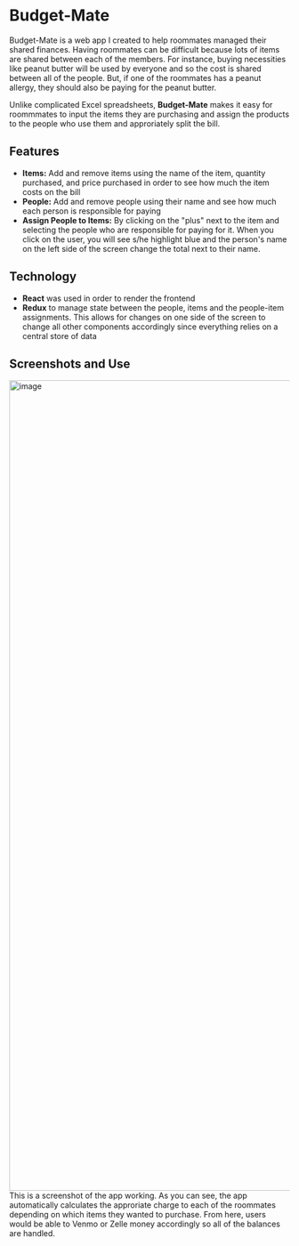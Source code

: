 # Budget-Mate
Budget-Mate is a web app I created to help roommates managed their shared finances. Having roommates can be difficult because lots of items are shared between each of the members. For instance, buying necessities like peanut butter will be used by everyone and so the cost is shared between all of the people. But, if one of the roommates has a peanut allergy, they should also be paying for the peanut butter. 

Unlike complicated Excel spreadsheets, **Budget-Mate** makes it easy for roommmates to input the items they are purchasing and assign the products to the people who use them and approriately split the bill.

## Features
* **Items:** Add and remove items using the name of the item, quantity purchased, and price purchased in order to see how much the item costs on the bill
* **People:** Add and remove people using their name and see how much each person is responsible for paying
* **Assign People to Items:** By clicking on the "plus" next to the item and selecting the people who are responsible for paying for it. When you click on the user, you will see s/he highlight blue and the person's name on the left side of the screen change the total next to their name.

## Technology
* **React** was used in order to render the frontend
* **Redux** to manage state between the people, items and the people-item assignments. This allows for changes on one side of the screen to change all other components accordingly since everything relies on a central store of data

## Screenshots and Use
<img width="1457" alt="image" src="https://user-images.githubusercontent.com/23004551/157987888-64cf2638-2407-4156-a3ff-2e44ce1ad75d.png">
This is a screenshot of the app working. As you can see, the app automatically calculates the approriate charge to each of the roommates depending on which items they wanted to purchase. From here, users would be able to Venmo or Zelle money accordingly so all of the balances are handled.
